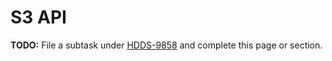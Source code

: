 # S3 API

**TODO:** File a subtask under [HDDS-9858](https://issues.apache.org/jira/browse/HDDS-9858) and complete this page or section.

